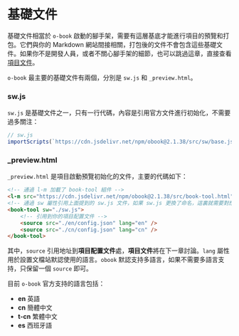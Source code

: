 # 基礎文件

基礎文件相當於 `o-book` 啟動的腳手架，需要有這層基底才能進行項目的預覽和打包。它們與你的 Markdown 網站間接相關，打包後的文件不會包含這些基礎文件。如果你不是開發人員，或者不關心腳手架的細節，也可以跳過這章，直接查看[項目文件](./project-docs.md)。

`o-book` 最主要的基礎文件有兩個，分別是 `sw.js` 和 `_preview.html`。

### sw.js

`sw.js` 是基礎文件之一，只有一行代碼，內容是引用官方文件進行初始化，不需要過多關注：

```javascript
// sw.js
importScripts(`https://cdn.jsdelivr.net/npm/obook@2.1.38/src/sw/base.js`);
```

### _preview.html

`_preview.html` 是項目啟動預覽初始化的文件，主要的代碼如下：

```html
<!-- 通過 l-m 加載了 book-tool 組件 -->
<l-m src="https://cdn.jsdelivr.net/npm/obook@2.1.38/src/book-tool.html"></l-m>
<!-- 通過 sw 屬性引用上面提到的 sw.js 文件，如果 sw.js 更換了命名，這裏就需要對應著更換 -->
<book-tool sw="./sw.js">
    <!-- 引用到你的項目配置文件 -->
    <source src="./en/config.json" lang="en" />
    <source src="./cn/config.json" lang="cn" />
</book-tool>
```

其中，`source` 引用地址到**項目配置文件**處，**項目文件**將在下一章討論。`lang` 屬性用於設置文檔站默認使用的語言。`obook` 默認支持多語言，如果不需要多語言支持，只保留一個 `source` 即可。

目前 `o-book` 官方支持的語言包括：
- **en** 英語
- **cn** 簡體中文
- **t-cn** 繁體中文
- **es** 西班牙語